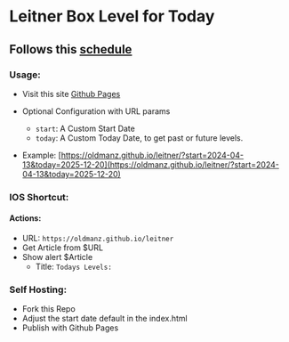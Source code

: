 # Leitner Box Level for Today

## Follows this [schedule](https://fluent-forever.com/wp-content/uploads/2014/05/LeitnerSchedule.pdf)

### Usage:
- Visit this site [Github Pages](https://oldmanz.github.io/leitner/)
- Optional Configuration with URL params
  - `start`: A Custom Start Date
  - `today`: A Custom Today Date, to get past or future levels.

- Example:
[https://oldmanz.github.io/leitner/?start=2024-04-13&today=2025-12-20](https://oldmanz.github.io/leitner/?start=2024-04-13&today=2025-12-20)


### IOS Shortcut:
#### Actions:
- URL: `https://oldmanz.github.io/leitner`
- Get Article from $URL
- Show alert $Article
  - Title: `Todays Levels:`

### Self Hosting:
- Fork this Repo
- Adjust the start date default in the index.html
- Publish with Github Pages

